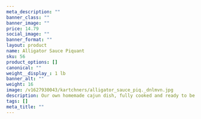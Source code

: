 ```yaml
---
meta_description: ""
banner_class: ""
banner_image: ""
price: 14.79
social_image: ""
banner_format: ""
layout: product
name: Alligator Sauce Piquant
sku: 56
product_options: []
canonical: ""
weight__display_: 1 lb
banner_alt: ""
weight: 16
image: /v1627930043/kartchners/alligator_sauce_piq._dnlmvn.jpg
description: Our own homemade cajun dish, fully cooked and ready to be boiled and served.
tags: []
meta_title: ""
---
```

